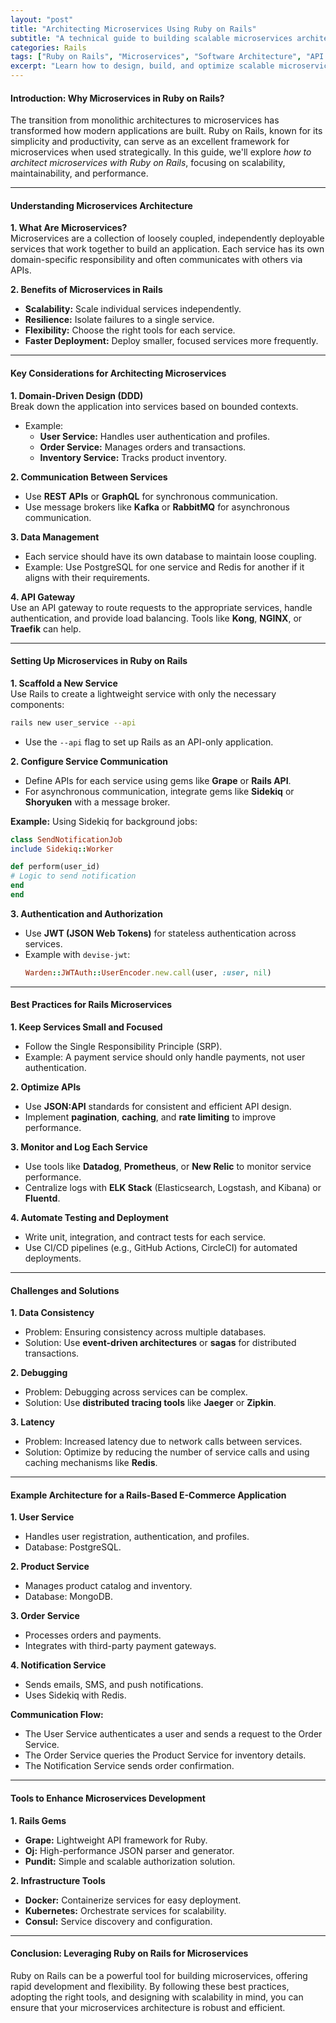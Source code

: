 ```yaml
---
layout: "post"
title: "Architecting Microservices Using Ruby on Rails"
subtitle: "A technical guide to building scalable microservices architecture with Ruby on Rails"
categories: Rails
tags: ["Ruby on Rails", "Microservices", "Software Architecture", "API Design", "Scalability", "Service-Oriented Architecture"]
excerpt: "Learn how to design, build, and optimize scalable microservices using Ruby on Rails. Dive into best practices, tools, and strategies for service-oriented architectures."
---
```


#### Introduction: Why Microservices in Ruby on Rails?

The transition from monolithic architectures to microservices has transformed how modern applications are built. Ruby on Rails, known for its simplicity and productivity, can serve as an excellent framework for microservices when used strategically. In this guide, we'll explore *how to architect microservices with Ruby on Rails*, focusing on scalability, maintainability, and performance.

---

#### Understanding Microservices Architecture

**1. What Are Microservices?**  
Microservices are a collection of loosely coupled, independently deployable services that work together to build an application. Each service has its own domain-specific responsibility and often communicates with others via APIs.

**2. Benefits of Microservices in Rails**
- **Scalability:** Scale individual services independently.
- **Resilience:** Isolate failures to a single service.
- **Flexibility:** Choose the right tools for each service.
- **Faster Deployment:** Deploy smaller, focused services more frequently.

---

#### Key Considerations for Architecting Microservices

**1. Domain-Driven Design (DDD)**  
Break down the application into services based on bounded contexts.
- Example:
  - **User Service:** Handles user authentication and profiles.
  - **Order Service:** Manages orders and transactions.
  - **Inventory Service:** Tracks product inventory.

**2. Communication Between Services**
- Use **REST APIs** or **GraphQL** for synchronous communication.
- Use message brokers like **Kafka** or **RabbitMQ** for asynchronous communication.

**3. Data Management**
- Each service should have its own database to maintain loose coupling.
- Example: Use PostgreSQL for one service and Redis for another if it aligns with their requirements.

**4. API Gateway**  
Use an API gateway to route requests to the appropriate services, handle authentication, and provide load balancing. Tools like **Kong**, **NGINX**, or **Traefik** can help.

---

#### Setting Up Microservices in Ruby on Rails

**1. Scaffold a New Service**  
Use Rails to create a lightweight service with only the necessary components:  
```bash
rails new user_service --api
```
- Use the `--api` flag to set up Rails as an API-only application.

**2. Configure Service Communication**
- Define APIs for each service using gems like **Grape** or **Rails API**.
- For asynchronous communication, integrate gems like **Sidekiq** or **Shoryuken** with a message broker.

**Example:** Using Sidekiq for background jobs:  
```ruby
class SendNotificationJob
include Sidekiq::Worker

def perform(user_id)
# Logic to send notification
end
end
```

**3. Authentication and Authorization**
- Use **JWT (JSON Web Tokens)** for stateless authentication across services.
- Example with `devise-jwt`:  
  ```ruby
  Warden::JWTAuth::UserEncoder.new.call(user, :user, nil)
  ```

---

#### Best Practices for Rails Microservices

**1. Keep Services Small and Focused**
- Follow the Single Responsibility Principle (SRP).
- Example: A payment service should only handle payments, not user authentication.

**2. Optimize APIs**
- Use **JSON:API** standards for consistent and efficient API design.
- Implement **pagination**, **caching**, and **rate limiting** to improve performance.

**3. Monitor and Log Each Service**
- Use tools like **Datadog**, **Prometheus**, or **New Relic** to monitor service performance.
- Centralize logs with **ELK Stack** (Elasticsearch, Logstash, and Kibana) or **Fluentd**.

**4. Automate Testing and Deployment**
- Write unit, integration, and contract tests for each service.
- Use CI/CD pipelines (e.g., GitHub Actions, CircleCI) for automated deployments.

---

#### Challenges and Solutions

**1. Data Consistency**
- Problem: Ensuring consistency across multiple databases.
- Solution: Use **event-driven architectures** or **sagas** for distributed transactions.

**2. Debugging**
- Problem: Debugging across services can be complex.
- Solution: Use **distributed tracing tools** like **Jaeger** or **Zipkin**.

**3. Latency**
- Problem: Increased latency due to network calls between services.
- Solution: Optimize by reducing the number of service calls and using caching mechanisms like **Redis**.

---

#### Example Architecture for a Rails-Based E-Commerce Application

**1. User Service**
- Handles user registration, authentication, and profiles.
- Database: PostgreSQL.

**2. Product Service**
- Manages product catalog and inventory.
- Database: MongoDB.

**3. Order Service**
- Processes orders and payments.
- Integrates with third-party payment gateways.

**4. Notification Service**
- Sends emails, SMS, and push notifications.
- Uses Sidekiq with Redis.

**Communication Flow:**
- The User Service authenticates a user and sends a request to the Order Service.
- The Order Service queries the Product Service for inventory details.
- The Notification Service sends order confirmation.

---

#### Tools to Enhance Microservices Development

**1. Rails Gems**
- **Grape:** Lightweight API framework for Ruby.
- **Oj:** High-performance JSON parser and generator.
- **Pundit:** Simple and scalable authorization solution.

**2. Infrastructure Tools**
- **Docker:** Containerize services for easy deployment.
- **Kubernetes:** Orchestrate services for scalability.
- **Consul:** Service discovery and configuration.

---

#### Conclusion: Leveraging Ruby on Rails for Microservices

Ruby on Rails can be a powerful tool for building microservices, offering rapid development and flexibility. By following these best practices, adopting the right tools, and designing with scalability in mind, you can ensure that your microservices architecture is robust and efficient.


